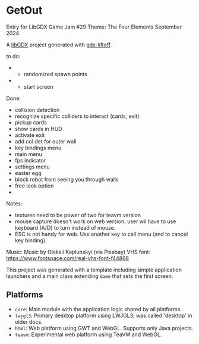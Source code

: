 # GetOut

Entry for LibGDX Game Jam #29
Theme: The Four Elements
September 2024

A [libGDX](https://libgdx.com/) project generated with [gdx-liftoff](https://github.com/libgdx/gdx-liftoff).




to do:

- - randomized spawn points
- - start screen


Done:
- collision detection
- recognize specific colliders to interact (cards, exit).
- pickup cards
- show cards in HUD
- activate exit
- add col det for outer wall
- key bindings menu
- main menu
- fps indicator
- settings menu
- easter egg
- block robot from seeing you through walls
- free look option
- 
Notes:
- textures need to be power of two for teavm version
- mouse capture doesn't work on web version, user wil have to use keyboard (A/D) to turn instead of mouse.
- ESC is not handy for web. Use another key to call menu (and to cancel key binding).



Music:
Music by Oleksii Kaplunskyi (via Pixabay)
VHS font: https://www.fontspace.com/real-vhs-font-f44868

This project was generated with a template including simple application launchers and a main class extending `Game` that sets the first screen.

## Platforms

- `core`: Main module with the application logic shared by all platforms.
- `lwjgl3`: Primary desktop platform using LWJGL3; was called 'desktop' in older docs.
- `html`: Web platform using GWT and WebGL. Supports only Java projects.
- `teavm`: Experimental web platform using TeaVM and WebGL.
